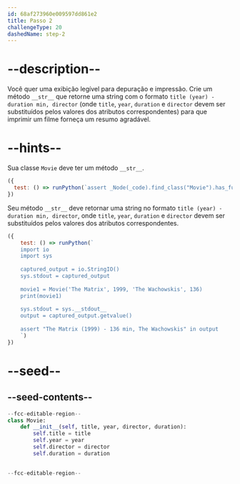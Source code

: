 ```yaml
---
id: 68af273960e009597dd861e2
title: Passo 2
challengeType: 20
dashedName: step-2
---
```


# --description--

Você quer uma exibição legível para depuração e impressão. Crie um método `__str__` que retorne uma string com o formato `title (year) - duration min, director` (onde `title`, `year`, `duration` e `director` devem ser substituídos pelos valores dos atributos correspondentes) para que imprimir um filme forneça um resumo agradável.

# --hints--

Sua classe `Movie` deve ter um método `__str__`.

```js
({
  test: () => runPython(`assert _Node(_code).find_class("Movie").has_function("__str__")`)
})
```

Seu método `__str__` deve retornar uma string no formato `title (year) - duration min, director`, onde `title`, `year`, `duration` e `director` devem ser substituídos pelos valores dos atributos correspondentes.

```js
({
    test: () => runPython(`
    import io
    import sys
        
    captured_output = io.StringIO()
    sys.stdout = captured_output
        
    movie1 = Movie('The Matrix', 1999, 'The Wachowskis', 136)
    print(movie1)
        
    sys.stdout = sys.__stdout__
    output = captured_output.getvalue()
        
    assert "The Matrix (1999) - 136 min, The Wachowskis" in output
    `)
})
```

# --seed--

## --seed-contents--

```py
--fcc-editable-region--
class Movie:
    def __init__(self, title, year, director, duration):
        self.title = title
        self.year = year
        self.director = director
        self.duration = duration

    
--fcc-editable-region--
```
